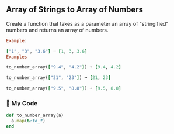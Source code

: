 ## Array of Strings to Array of Numbers

Create a function that takes as a parameter an array of "stringified" numbers and returns an array of numbers.
```ruby
Example:

["1", "3", "3.6"] ➞ [1, 3, 3.6]
Examples

to_number_array(["9.4", "4.2"]) ➞ [9.4, 4.2]

to_number_array(["21", "23"]) ➞ [21, 23]

to_number_array(["9.5", "8.8"]) ➞ [9.5, 8.8]
```
### :gem: My Code
```ruby
def to_number_array(a)
  a.map(&:to_f)
end
```

